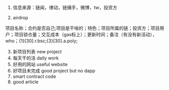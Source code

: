 1. 信息来源：链闻，律动，链捕手，微博，tw，投资方

2. airdrop

项目名称；合约是否自己;项目是干啥的；特色；项目所属的链；投资方；项目用户；项目锁仓量；交互成本（gas标上）；更新时间；备注（有没有新活动），who；{1}[30].r.bsc;{3}[30].a.poly;

3. 新项目列表 new project
4. 每天干的活 daily work
5. 好用的网站 useful website
6. 好项目未完成 good project but no dapp
7. smart contract code
8. good article
